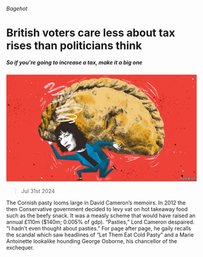 ###### Bagehot

# British voters care less about tax rises than politicians think 

##### So if you’re going to increase a tax, make it a big one 

![image](images/20240803_BRD000.jpg) 

> Jul 31st 2024 

The Cornish pasty looms large in David Cameron’s memoirs. In 2012 the then Conservative government decided to levy vat on hot takeaway food such as the beefy snack. It was a measly scheme that would have raised an annual £110m ($140m; 0.005% of gdp).  “Pasties,” Lord Cameron despaired. “I hadn’t even thought about pasties.” For page after page, he gaily recalls the scandal which saw headlines of “Let Them Eat Cold Pasty” and a Marie Antoinette lookalike hounding George Osborne, his chancellor of the exchequer. 

